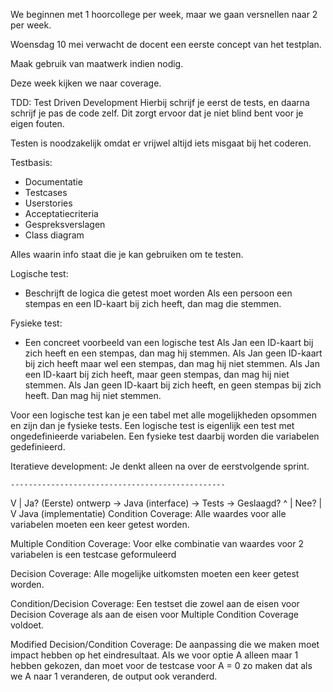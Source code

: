 We beginnen met 1 hoorcollege per week, maar we gaan versnellen naar 2 per week.

Woensdag 10 mei verwacht de docent een eerste concept van het testplan.

Maak gebruik van maatwerk indien nodig.

Deze week kijken we naar coverage.

TDD: Test Driven Development
  Hierbij schrijf je eerst de tests, en daarna schrijf je pas de code zelf.
  Dit zorgt ervoor dat je niet blind bent voor je eigen fouten.

Testen is noodzakelijk omdat er vrijwel altijd iets misgaat bij het coderen.

Testbasis:
- Documentatie
- Testcases
- Userstories
- Acceptatiecriteria
- Gespreksverslagen
- Class diagram

Alles waarin info staat die je kan gebruiken om te testen.

Logische test:
- Beschrijft de logica die getest moet worden
Als een persoon een stempas en een ID-kaart bij zich heeft, dan mag die stemmen.

Fysieke test:
- Een concreet voorbeeld van een logische test
Als Jan een ID-kaart bij zich heeft en een stempas, dan mag hij stemmen.
Als Jan geen ID-kaart bij zich heeft maar wel een stempas, dan mag hij niet stemmen.
Als Jan een ID-kaart bij zich heeft, maar geen stempas, dan mag hij niet stemmen.
Als Jan geen ID-kaart bij zich heeft, en geen stempas bij zich heeft. Dan mag hij niet stemmen.

Voor een logische test kan je een tabel met alle mogelijkheden opsommen en zijn dan je fysieke tests.
Een logische test is eigenlijk een test met ongedefinieerde variabelen. Een fysieke test daarbij worden die variabelen gedefinieerd.

Iteratieve development: Je denkt alleen na over de eerstvolgende sprint.

    ------------------------------------------------
   V    					    | Ja?
(Eerste) ontwerp -> Java (interface) -> Tests -> Geslaagd?
					 ^	    | Nee?
					 |	    V
					 Java (implementatie)
Condition Coverage:
Alle waardes voor alle variabelen moeten een keer getest worden.

Multiple Condition Coverage:
Voor elke combinatie van waardes voor 2 variabelen is een testcase geformuleerd

Decision Coverage:
Alle mogelijke uitkomsten moeten een keer getest worden.

Condition/Decision Coverage:
Een testset die zowel aan de eisen voor Decision Coverage als aan de eisen voor Multiple Condition Coverage voldoet.

Modified Decision/Condition Coverage:
De aanpassing die we maken moet impact hebben op het eindresultaat. Als we voor optie A alleen maar 1 hebben gekozen, dan moet voor de testcase voor A = 0 zo maken dat als we A naar 1
veranderen, de output ook veranderd.